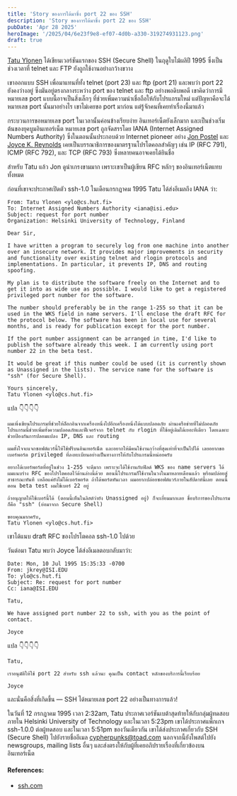 ```yaml
---
title: 'Story ของการได้มาซึ่ง port 22 ของ SSH'
description: 'Story ของการได้มาซึ่ง port 22 ของ SSH'
pubDate: 'Apr 28 2025'
heroImage: '/2025/04/6e23f9e8-ef07-4d0b-a330-319274931123.png'
draft: true
---
```

[Tatu Ylonen](https://fi.wikipedia.org/wiki/Tatu_Yl%C3%B6nen) ได้เขียนเวอร์ชันแรกของ SSH (Secure Shell) ในฤดูใบไม้ผลิปี 1995 ซึ่งเป็นช่วงเวลาที่ telnet และ FTP ยังถูกใช้งานอย่างกว้างขวาง

เขาออกแบบ SSH เพื่อมาแทนที่ทั้ง telnet (port 23) และ ftp (port 21) และพบว่า port 22 ยังคงว่างอยู่ ซึ่งมันอยู่ตรงกลางระหว่าง port ของ telnet และ ftp อย่างพอดิบพอดี เขาคิดว่าการมีหมายเลข port แบบนี้อาจเป็นสิ่งเล็กๆ ที่ช่วยเพิ่มความน่าเชื่อถือให้กับโปรแกรมใหม่ แต่ปัญหาคือจะได้หมายเลข port นั้นมาอย่างไร เขาไม่เคยขอ port มาก่อน แต่รู้จักคนที่เคยทำเรื่องนี้มาแล้ว

กระบวนการขอหมายเลข port ในเวลานั้นค่อนข้างเรียบง่าย อินเทอร์เน็ตยังเล็กมาก และเป็นช่วงเริ่มต้นของยุคบูมอินเทอร์เน็ต หมายเลข port ถูกจัดสรรโดย IANA (Internet Assigned Numbers Authority) ซึ่งในตอนนั้นประกอบด้วย Internet pioneer อย่าง [Jon Postel](https://en.wikipedia.org/wiki/Jon_Postel) และ [Joyce K. Reynolds](https://en.wikipedia.org/wiki/Joyce_K._Reynolds) เคยเป็นบรรณาธิการของมาตรฐานโปรโตคอลสำคัญๆ เช่น IP (RFC 791), ICMP (RFC 792), และ TCP (RFC 793) ซึ่งหลายคนอาจเคยได้ยินชื่อ

สำหรับ Tatu แล้ว Jon ดูน่าเกรงขามมาก เพราะเขาเป็นผู้เขียน RFC หลักๆ ของอินเทอร์เน็ตแทบทั้งหมด

ก่อนที่เขาจะประกาศเปิดตัว ssh-1.0 ในเดือนกรกฎาคม 1995 Tatu ได้ส่งอีเมลถึง IANA ว่า:

```
From: Tatu Ylonen <ylo@cs.hut.fi>
To: Internet Assigned Numbers Authority <iana@isi.edu>
Subject: request for port number
Organization: Helsinki University of Technology, Finland

Dear Sir,

I have written a program to securely log from one machine into another over an insecure network. It provides major improvements in security and functionality over existing telnet and rlogin protocols and implementations. In particular, it prevents IP, DNS and routing spoofing.

My plan is to distribute the software freely on the Internet and to get it into as wide use as possible. I would like to get a registered privileged port number for the software.

The number should preferably be in the range 1-255 so that it can be used in the WKS field in name servers. I'll enclose the draft RFC for the protocol below. The software has been in local use for several months, and is ready for publication except for the port number.

If the port number assignment can be arranged in time, I'd like to publish the software already this week. I am currently using port number 22 in the beta test.

It would be great if this number could be used (it is currently shown as Unassigned in the lists). The service name for the software is "ssh" (for Secure Shell).

Yours sincerely,
Tatu Ylonen <ylo@cs.hut.fi>
```

แปล 👇👇👇👇

```
ผมเพิ่งเขียนโปรแกรมที่ช่วยให้ล็อกอินจากเครื่องหนึ่งไปอีกเครื่องหนึ่งได้แบบปลอดภัย ผ่านเครือข่ายที่ไม่ปลอดภัย โปรแกรมนี้ช่วยเพิ่มทั้งความปลอดภัยและฟีเจอร์จาก telnet กับ rlogin ที่ใช้อยู่เดิมได้เยอะทีเดียว โดยเฉพาะช่วยป้องกันการปลอมแปลง IP, DNS และ routing

ผมตั้งใจจะแจกซอฟต์แวร์นี้ให้ใช้ฟรีบนอินเทอร์เน็ต และอยากให้มีคนใช้งานกว้างที่สุดเท่าที่จะเป็นไปได้ เลยอยากขอเบอร์พอร์ต privileged ที่ลงทะเบียนอย่างเป็นทางการให้กับโปรแกรมนี้หน่อยครับ

อยากได้เบอร์พอร์ตที่อยู่ในช่วง 1-255 จะดีมาก เพราะจะได้ใช้งานกับฟิลด์ WKS ของ name servers ได้ ผมแนบร่าง RFC ของโปรโตคอลไว้ด้านล่างนี้ด้วย ตอนนี้โปรแกรมก็ใช้งานในวงในมาหลายเดือนแล้ว พร้อมปล่อยสู่สาธารณะทันที เหลือแค่ยังไม่ได้เบอร์พอร์ต ถ้าได้พอร์ตทันเวลา ผมอยากปล่อยซอฟต์แวร์ภายในสัปดาห์นี้เลย ตอนนี้ตอน beta test ผมใช้เบอร์ 22 อยู่

ถ้าอนุญาตให้ใช้เบอร์นี้ได้ (ตอนนี้เห็นในลิสต์ว่ายัง Unassigned อยู่) ก็จะเยี่ยมมากเลย ชื่อบริการของโปรแกรมก็คือ "ssh" (ย่อมาจาก Secure Shell)

ขอบคุณมากครับ,  
Tatu Ylonen <ylo@cs.hut.fi>
```

เขาได้แนบ draft RFC ของโปรโตคอล ssh-1.0 ไปด้วย

วันต่อมา Tatu พบว่า Joyce ได้ส่งอีเมลตอบกลับมาว่า:

```
Date: Mon, 10 Jul 1995 15:35:33 -0700
From: jkrey@ISI.EDU
To: ylo@cs.hut.fi
Subject: Re: request for port number
Cc: iana@ISI.EDU

Tatu,

We have assigned port number 22 to ssh, with you as the point of contact.

Joyce
```

แปล 👇👇👇👇

```
Tatu,

เราอนุมัติให้ใช้ port 22 สำหรับ ssh แล้วนะ คุณเป็น contact หลักของบริการนี้เรียบร้อย

Joyce
```

และนั่นคือสิ่งที่เกิดขึ้น — SSH ได้หมายเลข port 22 อย่างเป็นทางการแล้ว!

ในวันที่ 12 กรกฎาคม 1995 เวลา 2:32am, Tatu ประกาศเวอร์ชันเบต้าสุดท้ายให้กับกลุ่มผู้ทดสอบภายใน Helsinki University of Technology และในเวลา 5:23pm เขาได้ประกาศแพ็กเกจ ssh-1.0.0 ต่อผู้ทดสอบ และในเวลา 5:51pm ของวันเดียวกัน เขาได้ส่งประกาศเกี่ยวกับ SSH (Secure Shell) ไปยังรายชื่ออีเมล cypherpunks@toad.com นอกจากนี้ยังโพสต์ไปยัง newsgroups, mailing lists อื่นๆ และส่งตรงให้กับผู้ที่เคยอภิปรายเรื่องที่เกี่ยวข้องบนอินเทอร์เน็ต

#### References:
- [ssh.com](https://www.ssh.com/academy/ssh/port)
